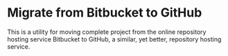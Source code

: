 # Migrate from Bitbucket to GitHub

This is a utility for moving complete project from the online repository hosting service Bitbucket to GitHub, a similar, yet better, repository hosting service.
